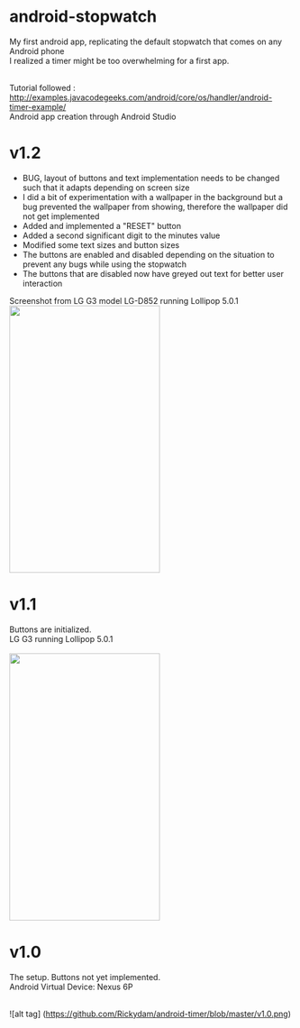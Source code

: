 # android-stopwatch
My first android app, replicating the default stopwatch that comes on any Android phone <br>
I realized a timer might be too overwhelming for a first app. <br> <br>

Tutorial followed : http://examples.javacodegeeks.com/android/core/os/handler/android-timer-example/ <br>
Android app creation through Android Studio

# v1.2
* BUG, layout of buttons and text implementation needs to be changed such that it adapts depending on screen size
* I did a bit of experimentation with a wallpaper in the background but a bug prevented the wallpaper from showing, therefore the wallpaper did not get implemented
* Added and implemented a "RESET" button
* Added a second significant digit to the minutes value
* Modified some text sizes and button sizes
* The buttons are enabled and disabled depending on the situation to prevent any bugs while using the stopwatch
* The buttons that are disabled now have greyed out text for better user interaction <br>

Screenshot from LG G3 model LG-D852 running Lollipop 5.0.1 <br>
<img src="https://github.com/Rickydam/android-timer/blob/master/v1.2.jpg" width="267" height="474" />


# v1.1
Buttons are initialized. <br>
LG G3 running Lollipop 5.0.1 <br> <br>
<img src="https://github.com/Rickydam/android-timer/blob/master/v1.1.png" width="267" height="474" />

# v1.0
The setup. Buttons not yet implemented. <br>
Android Virtual Device: Nexus 6P <br> <br>

![alt tag] (https://github.com/Rickydam/android-timer/blob/master/v1.0.png)
